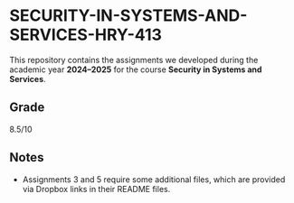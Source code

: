 # SECURITY-IN-SYSTEMS-AND-SERVICES-HRY-413

This repository contains the assignments we developed during the academic year **2024–2025** for the course **Security in Systems and Services**.  

## Grade

8.5/10

## Notes
- Assignments 3 and 5 require some additional files, which are provided via Dropbox links in their README files.
